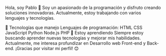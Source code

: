 Hola, soy Pablo 👋
Soy un apasionado de la programación y disfruto creando soluciones innovadoras. Actualmente, estoy trabajando con varios lenguajes y tecnologías.

🚀 Tecnologías que manejo
Lenguajes de programación:
HTML
CSS
JavaScript
Python
Node.js
PHP
🌱 Estoy aprendiendo
Siempre estoy buscando aprender nuevas tecnologías y mejorar mis habilidades. Actualmente, me interesa profundizar en Desarrollo web Front-end y Back-end. ¡Gracias por visitar mi perfil! 😊
